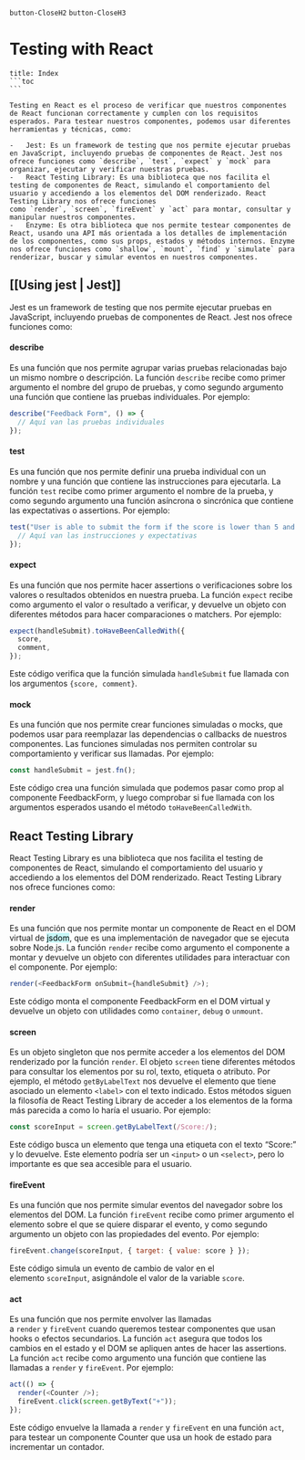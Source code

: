 
`button-CloseH2` `button-CloseH3`
# Testing with React
````ad-info
title: Index
```toc
```
````

````ad-abstract
Testing en React es el proceso de verificar que nuestros componentes de React funcionan correctamente y cumplen con los requisitos esperados. Para testear nuestros componentes, podemos usar diferentes herramientas y técnicas, como:

-   Jest: Es un framework de testing que nos permite ejecutar pruebas en JavaScript, incluyendo pruebas de componentes de React. Jest nos ofrece funciones como `describe`, `test`, `expect` y `mock` para organizar, ejecutar y verificar nuestras pruebas.
-   React Testing Library: Es una biblioteca que nos facilita el testing de componentes de React, simulando el comportamiento del usuario y accediendo a los elementos del DOM renderizado. React Testing Library nos ofrece funciones como `render`, `screen`, `fireEvent` y `act` para montar, consultar y manipular nuestros componentes.
-   Enzyme: Es otra biblioteca que nos permite testear componentes de React, usando una API más orientada a los detalles de implementación de los componentes, como sus props, estados y métodos internos. Enzyme nos ofrece funciones como `shallow`, `mount`, `find` y `simulate` para renderizar, buscar y simular eventos en nuestros componentes.
````

## [[Using jest | Jest]]
Jest es un framework de testing que nos permite ejecutar pruebas en JavaScript, incluyendo pruebas de componentes de React. Jest nos ofrece funciones como:

#### describe
Es una función que nos permite agrupar varias pruebas relacionadas bajo un mismo nombre o descripción. La función `describe` recibe como primer argumento el nombre del grupo de pruebas, y como segundo argumento una función que contiene las pruebas individuales. Por ejemplo:

```javascript
describe("Feedback Form", () => {
  // Aquí van las pruebas individuales
});
```

#### test 
Es una función que nos permite definir una prueba individual con un nombre y una función que contiene las instrucciones para ejecutarla. La función `test` recibe como primer argumento el nombre de la prueba, y como segundo argumento una función asíncrona o sincrónica que contiene las expectativas o assertions. Por ejemplo:

```javascript
test("User is able to submit the form if the score is lower than 5 and additional feedback is provided", () => {
  // Aquí van las instrucciones y expectativas
});
```

#### expect
Es una función que nos permite hacer assertions o verificaciones sobre los valores o resultados obtenidos en nuestra prueba. La función `expect` recibe como argumento el valor o resultado a verificar, y devuelve un objeto con diferentes métodos para hacer comparaciones o matchers. Por ejemplo:

```javascript
expect(handleSubmit).toHaveBeenCalledWith({
  score,
  comment,
});
```

Este código verifica que la función simulada `handleSubmit` fue llamada con los argumentos `{score, comment}`.

#### mock 
Es una función que nos permite crear funciones simuladas o mocks, que podemos usar para reemplazar las dependencias o callbacks de nuestros componentes. Las funciones simuladas nos permiten controlar su comportamiento y verificar sus llamadas. Por ejemplo:

```javascript
const handleSubmit = jest.fn();
```
Este código crea una función simulada que podemos pasar como prop al componente FeedbackForm, y luego comprobar si fue llamada con los argumentos esperados usando el método `toHaveBeenCalledWith`.


## React Testing Library

React Testing Library es una biblioteca que nos facilita el testing de componentes de React, simulando el comportamiento del usuario y accediendo a los elementos del DOM renderizado. React Testing Library nos ofrece funciones como:

#### render
Es una función que nos permite montar un componente de React en el DOM virtual de <mark style="background: #ABF7F7A6;">jsdom</mark>, que es una implementación de navegador que se ejecuta sobre Node.js. La función `render` recibe como argumento el componente a montar y devuelve un objeto con diferentes utilidades para interactuar con el componente. Por ejemplo:

```javascript
render(<FeedbackForm onSubmit={handleSubmit} />);
```
Este código monta el componente FeedbackForm en el DOM virtual y devuelve un objeto con utilidades como `container`, `debug` o `unmount`.

#### screen
Es un objeto singleton que nos permite acceder a los elementos del DOM renderizado por la función `render`. El objeto `screen` tiene diferentes métodos para consultar los elementos por su rol, texto, etiqueta o atributo. Por ejemplo, el método `getByLabelText` nos devuelve el elemento que tiene asociado un elemento `<label>` con el texto indicado. Estos métodos siguen la filosofía de React Testing Library de acceder a los elementos de la forma más parecida a como lo haría el usuario. Por ejemplo:

```javascript
const scoreInput = screen.getByLabelText(/Score:/);
```
Este código busca un elemento que tenga una etiqueta con el texto “Score:” y lo devuelve. Este elemento podría ser un `<input>` o un `<select>`, pero lo importante es que sea accesible para el usuario.

#### fireEvent
Es una función que nos permite simular eventos del navegador sobre los elementos del DOM. La función `fireEvent` recibe como primer argumento el elemento sobre el que se quiere disparar el evento, y como segundo argumento un objeto con las propiedades del evento. Por ejemplo:

```javascript
fireEvent.change(scoreInput, { target: { value: score } });
```

Este código simula un evento de cambio de valor en el elemento `scoreInput`, asignándole el valor de la variable `score`.

#### act
Es una función que nos permite envolver las llamadas a `render` y `fireEvent` cuando queremos testear componentes que usan hooks o efectos secundarios. La función `act` asegura que todos los cambios en el estado y el DOM se apliquen antes de hacer las assertions. La función `act` recibe como argumento una función que contiene las llamadas a `render` y `fireEvent`. Por ejemplo:

```javascript
act(() => {
  render(<Counter />);
  fireEvent.click(screen.getByText("+"));
});
```

Este código envuelve la llamada a `render` y `fireEvent` en una función `act`, para testear un componente Counter que usa un hook de estado para incrementar un contador.